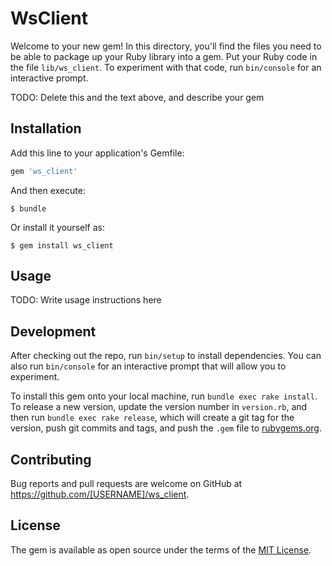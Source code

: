 # WsClient

Welcome to your new gem! In this directory, you'll find the files you need to be able to package up your Ruby library into a gem. Put your Ruby code in the file `lib/ws_client`. To experiment with that code, run `bin/console` for an interactive prompt.

TODO: Delete this and the text above, and describe your gem

## Installation

Add this line to your application's Gemfile:

```ruby
gem 'ws_client'
```

And then execute:

    $ bundle

Or install it yourself as:

    $ gem install ws_client

## Usage

TODO: Write usage instructions here

## Development

After checking out the repo, run `bin/setup` to install dependencies. You can also run `bin/console` for an interactive prompt that will allow you to experiment.

To install this gem onto your local machine, run `bundle exec rake install`. To release a new version, update the version number in `version.rb`, and then run `bundle exec rake release`, which will create a git tag for the version, push git commits and tags, and push the `.gem` file to [rubygems.org](https://rubygems.org).

## Contributing

Bug reports and pull requests are welcome on GitHub at https://github.com/[USERNAME]/ws_client.


## License

The gem is available as open source under the terms of the [MIT License](http://opensource.org/licenses/MIT).

